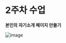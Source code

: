 # 2주차 수업 
**본인의 자기소개 페이지 만들기**

![image](https://github.com/kimsinyoung2/Cordova/assets/105351819/10495301-8171-40e5-a4f5-71fc2c922804)




